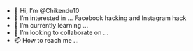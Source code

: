 - 👋 Hi, I’m @Chikendu10
- 👀 I’m interested in ... Facebook hacking and Instagram hack
- 🌱 I’m currently learning ...
- 💞️ I’m looking to collaborate on ...
- 📫 How to reach me ...

<!---
Chikendu10/Chikendu10 is a ✨ special ✨ repository because its `README.md` (this file) appears on your GitHub profile.
You can click the Preview link to take a look at your changes.
--->
